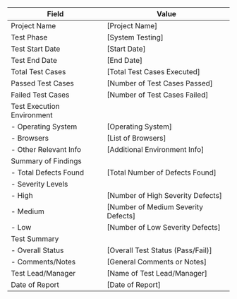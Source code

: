 | Field                   | Value                                   |
|-------------------------|-----------------------------------------|
| Project Name            | [Project Name]                          |
| Test Phase              | [System Testing]                        |
| Test Start Date         | [Start Date]                            |
| Test End Date           | [End Date]                              |
| Total Test Cases        | [Total Test Cases Executed]             |
| Passed Test Cases       | [Number of Test Cases Passed]           |
| Failed Test Cases       | [Number of Test Cases Failed]           |
| Test Execution Environment |                                       |
| - Operating System      | [Operating System]                      |
| - Browsers              | [List of Browsers]                      |
| - Other Relevant Info   | [Additional Environment Info]           |
| Summary of Findings     |                                       |
| - Total Defects Found  | [Total Number of Defects Found]         |
| - Severity Levels      |                                       |
|   - High               | [Number of High Severity Defects]       |
|   - Medium             | [Number of Medium Severity Defects]     |
|   - Low                | [Number of Low Severity Defects]        |
| Test Summary            |                                       |
| - Overall Status       | [Overall Test Status (Pass/Fail)]      |
| - Comments/Notes       | [General Comments or Notes]            |
| Test Lead/Manager       | [Name of Test Lead/Manager]            |
| Date of Report          | [Date of Report]                        |